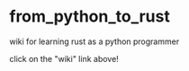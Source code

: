# from_python_to_rust
wiki for learning rust as a python programmer

click on the "wiki" link above!
